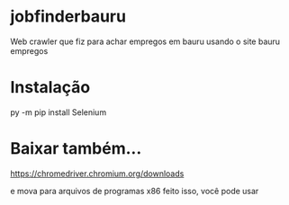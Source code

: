 # jobfinderbauru
Web crawler que fiz para achar empregos em bauru usando o site bauru empregos
# Instalação
py -m pip install Selenium
# Baixar também...
https://chromedriver.chromium.org/downloads
 
e mova para arquivos de programas x86
feito isso, você pode usar
